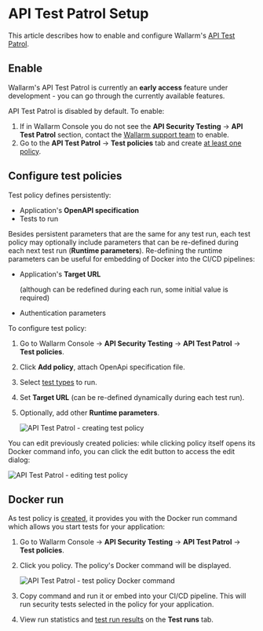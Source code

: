 # API Test Patrol Setup

This article describes how to enable and configure Wallarm's [API Test Patrol](overview.md).

## Enable

Wallarm's API Test Patrol is currently an **early access** feature under development - you can go through the currently available features.

API Test Patrol is disabled by default. To enable:

1. If in Wallarm Console you do not see the **API Security Testing** → **API Test Patrol** section, contact the [Wallarm support team](https://support.wallarm.com/) to enable.
1. Go to the **API Test Patrol** → **Test policies** tab and create [at least one policy](#configure-test-policies).

## Configure test policies

Test policy defines persistently:

* Application's **OpenAPI specification**
* Tests to run

Besides persistent parameters that are the same for any test run, each test policy may optionally include parameters that can be re-defined during each next test run (**Runtime parameters**). Re-defining the runtime parameters can be useful for embedding of Docker into the CI/CD pipelines:

* Application's **Target URL**

    (although can be redefined during each run, some initial value is required)

* Authentication parameters

To configure test policy:

1. Go to Wallarm Console → **API Security Testing** → **API Test Patrol** → **Test policies**.
1. Click **Add policy**, attach OpenApi specification file.
1. Select [test types](overview.md#test-types) to run.
1. Set **Target URL** (can be re-defined dynamically during each test run).
1. Optionally, add other **Runtime parameters**.

    ![API Test Patrol - creating test policy](../../images/vulnerability-detection/apitp-policy-create.png)

You can edit previously created policies: while clicking policy itself opens its Docker command info, you can click the edit button to access the edit dialog:

![API Test Patrol - editing test policy](../../images/vulnerability-detection/apitp-policy-edit.png)

## Docker run

As test policy is [created](#configure-test-policies), it provides you with the Docker run command which allows you start tests for your application:

1. Go to Wallarm Console → **API Security Testing** → **API Test Patrol** → **Test policies**.
1. Click you policy. The policy's Docker command will be displayed.

    ![API Test Patrol - test policy Docker command](../../images/vulnerability-detection/apitp-policy-docker-command.png)

1. Copy command and run it or embed into your CI/CD pipeline. This will run security tests selected in the policy for your application.
1. View run statistics and [test run results](explore.md) on the **Test runs** tab.
